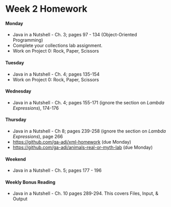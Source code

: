 # Week 2 Homework

#### Monday

* Java in a Nutshell - Ch. 3; pages 97 - 134 (Object-Oriented Programming)
* Complete your collections lab assignment.
* Work on Project 0: Rock, Paper, Scissors

#### Tuesday

* Java in a Nutshell - Ch. 4; pages 135-154
* Work on Project 0: Rock, Paper, Scissors

#### Wednesday

* Java in a Nutshell - Ch. 4; pages 155-171 (ignore the section on _Lambda Expressions_), 174-176

#### Thursday

* Java in a Nutshell - Ch 8; pages 239-258 (ignore the section on _Lambda Expressions_), page 266
* https://github.com/ga-adi/xml-homework (due Monday)
* https://github.com/ga-adi/animals-real-or-myth-lab (due Monday)

#### Weekend

* Java in a Nutshell - Ch. 5; pages 177 - 196

#### Weekly Bonus Reading

* Java in a Nutshell - Ch. 10 pages 289-294. This covers Files, Input, & Output
